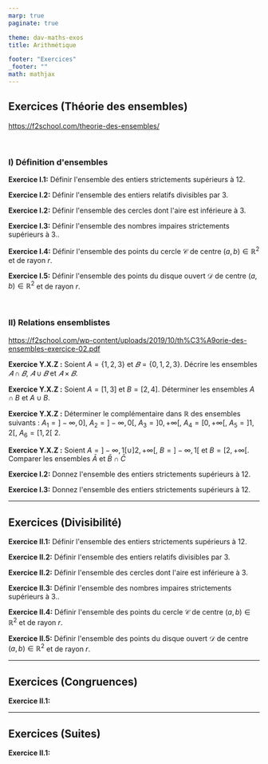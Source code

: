 ```yaml
---
marp: true
paginate: true

theme: dav-maths-exos
title: Arithmétique

footer: "Exercices"
_footer: ""
math: mathjax
---
```


<div class='flex-horizontal'><div class='flex'>

## Exercices (Théorie des ensembles)

https://f2school.com/theorie-des-ensembles/

</br>

### I) Définition d'ensembles

**Exercice I.1:**
Définir l'ensemble des entiers strictements supérieurs à $12$.

**Exercice I.2:**
Définir l'ensemble des entiers relatifs divisibles par $3$.

**Exercice I.2:**
Définir l'ensemble des cercles dont l'aire est inférieure à $3$.

**Exercice I.3:**
Définir l'ensemble des nombres impaires strictements supérieurs à $3$..

**Exercice I.4:**
Définir l'ensemble des points du cercle $\mathcal{C}$ de centre $(a,b) \in \mathbb{R}^2$ et de rayon $r$.

**Exercice I.5:**
Définir l'ensemble des points du disque ouvert $\mathcal{D}$ de centre $(a,b) \in \mathbb{R}^2$ et de rayon $r$.

</br>

### II) Relations ensemblistes

https://f2school.com/wp-content/uploads/2019/10/th%C3%A9orie-des-ensembles-exercice-02.pdf

**Exercice Y.X.Z :**
Soient $A = \left\{1,2,3\right\}$ et $𝐵 = \left\{0,1,2,3\right\}$. Décrire les ensembles $𝐴 ∩ 𝐵$, $𝐴 ∪ 𝐵$ et $𝐴 × 𝐵$.

**Exercice Y.X.Z :**
Soient $A = [1, 3]$ et $B=[2,4]$. Déterminer les ensembles $A \cap B$ et $A\cup B$.

**Exercice Y.X.Z :**
Déterminer le complémentaire dans $\mathbb{R}$ des ensembles suivants : $A_1 = ] −\infty, 0]$, $A_2 = ] −\infty, 0[$, $A_3 = ]0, +\infty[$, $A_4 = [0, +\infty[$, $A_5 =]1,2[$, $A_6 = [1,2[$ 2.

**Exercice Y.X.Z :** Soient $A = ] − \infty, 1[ \cup ]2, +\infty[$, $B =] − \infty, 1[$ et $B = [2, +\infty[$. Comparer les ensembles $\bar{A}$ et $\bar{B} \cap \bar{C}$

</div><div class='flex'>

**Exercice I.2:**
Donnez l'ensemble des entiers strictements supérieurs à $12$.

**Exercice I.3:**
Donnez l'ensemble des entiers strictements supérieurs à $12$.

</div></div>

---

<div class='flex-horizontal'><div class='flex'>

## Exercices (Divisibilité)

**Exercice II.1:**
Définir l'ensemble des entiers strictements supérieurs à $12$.

**Exercice II.2:**
Définir l'ensemble des entiers relatifs divisibles par $3$.

**Exercice II.2:**
Définir l'ensemble des cercles dont l'aire est inférieure à $3$.

**Exercice II.3:**
Définir l'ensemble des nombres impaires strictements supérieurs à $3$..

**Exercice II.4:**
Définir l'ensemble des points du cercle $\mathcal{C}$ de centre $(a,b) \in \mathbb{R}^2$ et de rayon $r$.

**Exercice II.5:**
Définir l'ensemble des points du disque ouvert $\mathcal{D}$ de centre $(a,b) \in \mathbb{R}^2$ et de rayon $r$.

</div><div class='flex'>

</div></div>

---

<div class='flex-horizontal'><div class='flex'>

## Exercices (Congruences)

**Exercice II.1:**

</div><div class='flex'>

</div></div>

---

<div class='flex-horizontal'><div class='flex'>

## Exercices (Suites)

**Exercice II.1:**

</div><div class='flex'>

</div></div>
